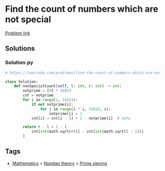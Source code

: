 # Find the count of numbers which are not special

[Problem link](https://leetcode.com/problems/find-the-count-of-numbers-which-are-not-special/)

## Solutions


### Solution.py
```py
# https://leetcode.com/problems/find-the-count-of-numbers-which-are-not-special/

class Solution:
    def nonSpecialCount(self, l: int, r: int) -> int:
        notprime = [0] * 31623
        cnt = notprime
        for i in range(2, 31623):
            if not notprime[i]:
                for j in range(i * i, 31623, i):
                    notprime[j] = 1
            cnt[i] = cnt[i - 1] + 1 - notprime[i]  # Haha

        return r - l + 1 - (
            cnt[int(math.sqrt(r))] - cnt[int(math.sqrt(l - 1))]
        )
```
## Tags

* [Mathematics](/README.md#Mathematics) > [Number theory](/README.md#Mathematics-Number_theory) > [Prime sieving](/README.md#Mathematics-Number_theory-Prime_sieving)
